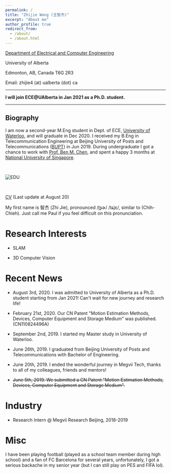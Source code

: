 ```yaml
---
permalink: /
title: "Zhijie Wang (王智杰)"
excerpt: "About me"
author_profile: true
redirect_from: 
  - /about/
  - /about.html
---
```


[Department of Electrical and Computer Engineering](https://www.ualberta.ca/engineering/electrical-computer-engineering/index.html)

University of Alberta

Edmonton, AB, Canada T6G 2R3

Email: zhijie4 (at) ualberta (dot) ca

--------------------------------------------------------

**I will join ECE@UAlberta in Jan 2021 as a Ph.D. student.**

--------------------------------------------------------
## Biography

I am now a second-year M.Eng student in Dept. of ECE, <a href="https://uwaterloo.ca/" target="_blank">University of Waterloo</a>, and will graduate in Dec 2020. I received my B.Eng in Telecommunication Engineering at Beijing University of Posts and Telecommunications (<a href="https://english.bupt.edu.cn/" target="_blank">BUPT</a>) in Jun 2019. During undergraduate I got a chance to work with <a href="https:/bmchen.net/" target="_blank">Prof. Ben M. Chen</a>, and spent a happy 3 months at <a href="https://nus.edu.sg/" target="_blank">National University of Singapore</a>.

<br/>

![EDU](http://paulwong16.github.io/files/edu.png)

<br/>


<a href="http://paulwong16.github.io/files/Resume.pdf" target="_blank">CV</a> (Last update at August 20)

My first name is 智杰 (Zhi Jie), pronounced /ʈʂɚ/ /tɕjɛ/, similar to (Chih-Chieh). Just call me Paul if you feel difficult on this pronunciation.

# Research Interests #

* SLAM

* 3D Computer Vision

# Recent News #

* August 3rd, 2020. I was admitted to University of Alberta as a Ph.D. student starting from Jan 2021! Can't wait for new journey and research life!

* February 21st, 2020. Our CN Patent "Motion Estimation Methods, Devices, Computer Equipment and Storage Medium" was published. (CN110824496A)

* September 2nd, 2019. I started my Master study in University of Waterloo.

* June 26th, 2019. I graduated from Beijing University of Posts and Telecommunications with Bachelor of Engineering.

* June 20th, 2019. I ended the wonderful journey in Megvii Tech, thanks to all of my colleagues, friends and mentors!

* <del>June 5th, 2019. We submitted a CN Patent "Motion Estimation Methods, Devices, Computer Equipment and Storage Medium".</del>


# Industry

- Research Intern @ Megvii Research Beijing, 2018-2019

# Misc

I have been playing football (played as a school team member during high school) and a fan of FC Barcelona for several years, unfortunately, I got a serious backache in my senior year (but I can still play on PES and FIFA lol).